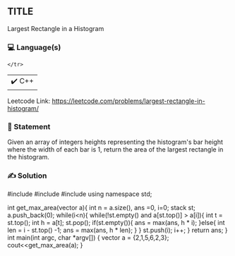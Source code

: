 ## TITLE
Largest Rectangle in a Histogram

### 💻 Language(s)

<table>
    <tr>
        <td>✔️ C++</td>

    </tr>
</table>

Leetcode Link: https://leetcode.com/problems/largest-rectangle-in-histogram/

### 📖 Statement

Given an array of integers heights representing the histogram's bar height where the width of each bar is 1, return the area of the largest rectangle in the histogram.


### ✍️ Solution

#include<iostream>
#include<vector>
#include<stack>
using namespace std;

int get_max_area(vector<int > a){
	int n = a.size(), ans =0, i=0;
	stack<int> st;
	a.push_back(0);
	while(i<n){
		while(!st.empty() and a[st.top()] > a[i]){
			int t = st.top();
			int h = a[t];
			st.pop();
			if(st.empty()){
				ans = max(ans, h * i);
			}else{
				int len = i - st.top() -1;
				ans = max(ans, h * len);
			}
		}
		st.push(i);
		i++;
	}
	return ans;
}
int main(int argc, char *argv[])
{
	vector<int> a = {2,1,5,6,2,3};
	cout<<get_max_area(a);
}

